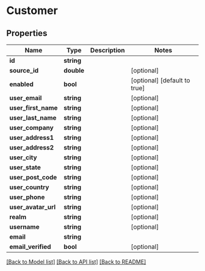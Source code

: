 # Customer

## Properties
Name | Type | Description | Notes
------------ | ------------- | ------------- | -------------
**id** | **string** |  | 
**source_id** | **double** |  | [optional] 
**enabled** | **bool** |  | [optional] [default to true]
**user_email** | **string** |  | [optional] 
**user_first_name** | **string** |  | [optional] 
**user_last_name** | **string** |  | [optional] 
**user_company** | **string** |  | [optional] 
**user_address1** | **string** |  | [optional] 
**user_address2** | **string** |  | [optional] 
**user_city** | **string** |  | [optional] 
**user_state** | **string** |  | [optional] 
**user_post_code** | **string** |  | [optional] 
**user_country** | **string** |  | [optional] 
**user_phone** | **string** |  | [optional] 
**user_avatar_url** | **string** |  | [optional] 
**realm** | **string** |  | [optional] 
**username** | **string** |  | [optional] 
**email** | **string** |  | 
**email_verified** | **bool** |  | [optional] 

[[Back to Model list]](../README.md#documentation-for-models) [[Back to API list]](../README.md#documentation-for-api-endpoints) [[Back to README]](../README.md)


